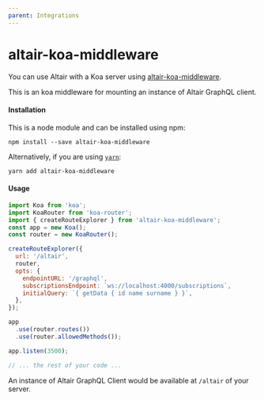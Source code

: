 ```yaml
---
parent: Integrations
---
```


# altair-koa-middleware

<Badge text="npm" type="danger"/>
<Badge text="koa"/>

You can use Altair with a Koa server using [altair-koa-middleware](https://www.npmjs.com/package/altair-koa-middleware).

This is an koa middleware for mounting an instance of Altair GraphQL client.

#### Installation

This is a node module and can be installed using npm:

```
npm install --save altair-koa-middleware
```

Alternatively, if you are using [`yarn`](https://yarnpkg.com/):

```
yarn add altair-koa-middleware
```

#### Usage

```js
import Koa from 'koa';
import KoaRouter from 'koa-router';
import { createRouteExplorer } from 'altair-koa-middleware';
const app = new Koa();
const router = new KoaRouter();

createRouteExplorer({
  url: '/altair',
  router,
  opts: {
    endpointURL: '/graphql',
    subscriptionsEndpoint: `ws://localhost:4000/subscriptions`,
    initialQuery: `{ getData { id name surname } }`,
  },
});

app
  .use(router.routes())
  .use(router.allowedMethods());

app.listen(3500);

// ... the rest of your code ...
```

An instance of Altair GraphQL Client would be available at `/altair` of your server.
